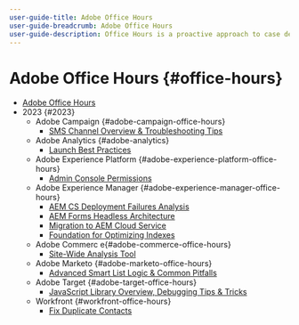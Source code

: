 ```yaml
---
user-guide-title: Adobe Office Hours
user-guide-breadcrumb: Adobe Office Hours
user-guide-description: Office Hours is a proactive approach to case deflection by offering customers solution-specific webinars. 
---
```


# Adobe Office Hours {#office-hours}

+ [Adobe Office Hours](overview.md)
+ 2023 {#2023}
  + Adobe Campaign {#adobe-campaign-office-hours}
    + [SMS Channel Overview & Troubleshooting Tips](2023/ac-sms-channel-overview.md)
  + Adobe Analytics {#adobe-analytics}
    + [Launch Best Practices](2023/launch-best-practices.md)
  + Adobe Experience Platform {#adobe-experience-platform-office-hours}
    + [Admin Console Permissions](2023/aep-admin-console-permissions.md)
  + Adobe Experience Manager {#adobe-experience-manager-office-hours}
    + [AEM CS Deployment Failures Analysis](2023/aem-deployment-failures-analysis.md)
    + [AEM Forms Headless Architecture](2023/aem-forms-headless-architecture.md)
    + [Migration to AEM Cloud Service](2023/migration-aemcs.md)
    + [Foundation for Optimizing Indexes](2023/optimize-indexes-aemcs.md)
  + Adobe Commerc e{#adobe-commerce-office-hours}
    + [Site-Wide Analysis Tool](2023/site-wide-analysis-tool.md)
  + Adobe Marketo {#adobe-marketo-office-hours}
    + [Advanced Smart List Logic & Common Pitfalls](2023/marketo-common-pitfalls.md)
  + Adobe Target {#adobe-target-office-hours}
    + [JavaScript Library Overview, Debugging Tips & Tricks](2023/target-debugging-tips-and-tricks.md)
  + Workfront {#workfront-office-hours}
    + [Fix Duplicate Contacts](2023/workfront-fix-duplicate-contacts.md)